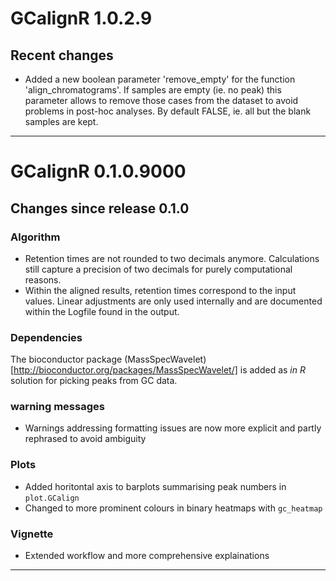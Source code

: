 # GCalignR 1.0.2.9
## Recent changes

* Added a new boolean parameter 'remove_empty' for the function 'align_chromatograms'. If samples are empty  (ie. no peak) this parameter allows to remove those cases from the dataset to avoid problems in post-hoc analyses. By default FALSE, ie. all but the blank samples are kept.
___
# GCalignR 0.1.0.9000
## Changes since release 0.1.0

### Algorithm
* Retention times are not rounded to two decimals anymore. Calculations still capture a precision of two decimals for purely computational reasons. 
* Within the aligned results, retention times correspond to the input values. Linear adjustments are only used internally and are documented within the Logfile found in the output.

### Dependencies
The bioconductor package (MassSpecWavelet)[http://bioconductor.org/packages/MassSpecWavelet/] is added as *in R* solution for picking peaks from GC data. 


### warning messages
* Warnings addressing formatting issues are now more explicit and partly rephrased to avoid ambiguity

### Plots 
* Added horitontal axis to barplots summarising peak numbers in `plot.GCalign`
* Changed to more prominent colours in binary heatmaps with `gc_heatmap`

### Vignette
* Extended workflow and more comprehensive explainations
___



